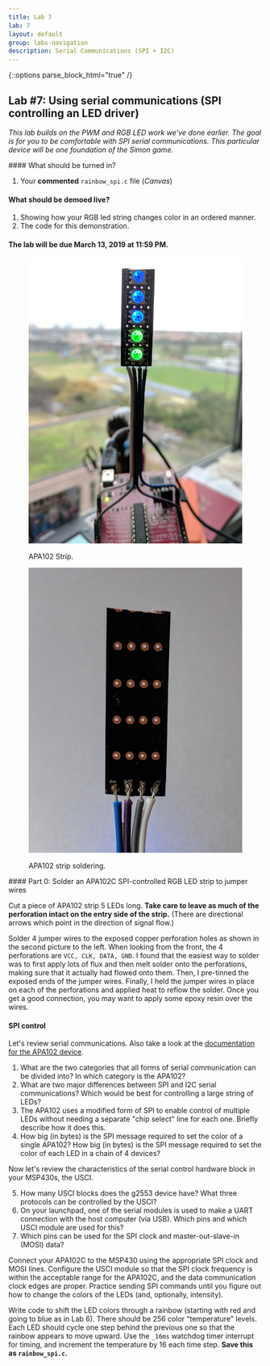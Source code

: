 ```yaml
---
title: Lab 7
lab: 7
layout: default
group: labs-navigation
description: Serial Communications (SPI + I2C)
---
```


{::options parse_block_html="true" /}

## Lab #7: Using serial communications (SPI controlling an LED driver)

_This lab builds on the PWM and RGB LED work we've done earlier. The goal is
for you to be comfortable with SPI serial communications. This particular
device will be one foundation of the Simon game._

<div class="alert alert-danger" role="alert">
#### What should be turned in?

  1. Your **commented** `rainbow_spi.c` file (_Canvas_)

#### What should be demoed live?
  1. Showing how your RGB led string changes color in an ordered manner.
  3. The code for this demonstration.

#### The lab will be due March 13, 2019 at 11:59 PM.

</div>

<div class="row">
<div class="col-md-3 col-sm-6 col-xs-6">
<figure class="figure">
<a href="APA102-Strip-Front.jpg"> <img src="APA102-Strip-Front.jpg"
    class="figure-img img-fluid rounded" alt="APA102 Strip"></a>
<figcaption class="figure-caption"><p>APA102 Strip.</p></figcaption>
</figure>
<figure class="figure">
<a href="APA102-Strip-Back.jpg"> <img src="APA102-Strip-Back.jpg"
    class="figure-img img-fluid rounded" alt="APA102 Strip Back"></a>
<figcaption class="figure-caption"><p>APA102 strip soldering.</p></figcaption>
</figure>

</div>
<div class="col-md-9 col-sm-12 col-xs-12">
#### Part 0: Solder an APA102C SPI-controlled RGB LED strip to jumper wires

Cut a piece of APA102 strip 5 LEDs long. **Take care to leave as much of the
perforation intact on the entry side of the strip.** (There are directional
arrows which point in the direction of signal flow.)

Solder 4 jumper wires to the exposed copper perforation holes as shown in
the second picture to the left. When looking from the front, the 4
perforations are `VCC, CLK, DATA, GND`. I found that the easiest way to solder
was to first apply lots of flux and then melt solder onto the perforations,
making sure that it actually had flowed onto them. Then, I pre-tinned the
exposed ends of the jumper wires. Finally, I held the jumper wires in place on
each of the perforations and applied heat to reflow the solder. Once you get a
good connection, you may want to apply some epoxy resin over the wires.


#### SPI control

Let's review serial communications. Also take a look at the [documentation for the APA102
device](https://www.adafruit.com/product/2343).

<ol class="questions">
<li>What are the two categories that all forms of serial communication can be divided into?
In which category is the APA102?</li>
<li>What are two major differences between SPI and I2C serial communications? Which would be
best for controlling a large string of LEDs?</li>
<li>The APA102 uses a modified form of SPI to enable control of multiple LEDs without needing a
separate "chip select" line for each one. Briefly describe how it does this.</li>
<li>How big (in bytes) is the SPI message required to set the color of a single APA102? How
big (in bytes) is the SPI message required to set the color of each LED in a chain of 4
devices?</li>
</ol>

Now let's review the characteristics of the serial control hardware block
in your MSP430s, the USCI.

<ol class="questions" start="5">
<li>How many USCI blocks does the g2553 device have? What three protocols can be controlled by
the USCI?</li>
<li>On your launchpad, one of the serial modules is used to make a UART connection with the
host computer (via USB). Which pins and which USCI module are used for this? </li>
<li>Which pins can be used for the SPI clock and master-out-slave-in (MOSI)
data?</li>
</ol>

Connect your APA102C to the MSP430 using the appropriate SPI clock and MOSI
lines. Configure the USCI module so that the SPI clock frequency is within the
acceptable range for the APA102C, and the data communication clock edges are
proper. Practice sending SPI commands until you figure out how to change the
colors of the LEDs (and, optionally, intensity).

Write code to shift the LED colors through a rainbow (starting with red and
going to blue as in Lab 6). There should be 256 color "temperature" levels. Each
LED should cycle one step behind the previous one so that the rainbow appears to
move upward. Use the `_16ms` watchdog timer interrupt for timing, and increment
the temperature by 16 each time step. **Save this as `rainbow_spi.c`.**


</div>
</div>
